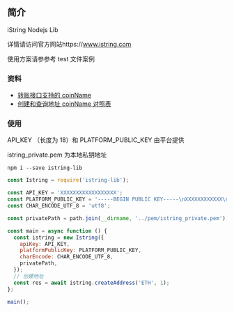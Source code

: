 ## 简介

iString Nodejs Lib

详情请访问官方网站https://www.istring.com

使用方案请参参考 test 文件案例

### 资料

- [转账接口支持的 coinName](https://istring.com/api-doc/api/transfer.token.html)
- [创建和查询地址 coinName 对照表](https://istring.com/api-doc/api/query.token.html)

### 使用

API_KEY （长度为 18）和 PLATFORM_PUBLIC_KEY 由平台提供

istring_private.pem 为本地私钥地址

```shell
npm i --save istring-lib
```

```js
const Istring = require('istring-lib');

const API_KEY = 'XXXXXXXXXXXXXXXXXX';
const PLATFORM_PUBLIC_KEY = '-----BEGIN PUBLIC KEY-----\nXXXXXXXXXXXX\n-----END PUBLIC KEY-----\n';
const CHAR_ENCODE_UTF_8 = 'utf8';

const privatePath = path.join(__dirname, '../pem/istring_private.pem');

const main = async function () {
  const istring = new Istring({
    apiKey: API_KEY,
    platformPublicKey: PLATFORM_PUBLIC_KEY,
    charEncode: CHAR_ENCODE_UTF_8,
    privatePath,
  });
  // 创建地址
  const res = await istring.createAddress('ETH', 1);
};

main();
```

